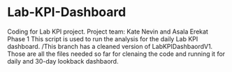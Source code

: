 # Lab-KPI-Dashboard
Coding for Lab KPI project.
Project team: Kate Nevin and Asala Erekat
Phase 1
This script is used to run the analysis for the daily Lab KPI dashboard.
/This branch has a cleaned version of LabKPIDashbaordV1. Those are all the files needed so far for clenaing the code and running it for daily and 30-day lookback dashbaord.
